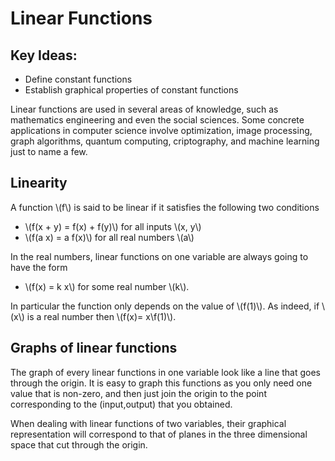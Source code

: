 # Linear Functions

## Key Ideas:
- Define constant functions
- Establish graphical properties of constant functions

Linear functions are used in several areas of knowledge, such as mathematics engineering and even the social sciences. Some concrete applications in computer science involve optimization, image processing, graph algorithms, quantum computing, criptography, and machine learning just to name a few.

## Linearity
A function \\(f\\) is said to be linear if it satisfies the following two conditions

- \\(f(x + y) = f(x) + f(y)\\) for all inputs \\(x, y\\)
- \\(f(a x) = a f(x)\\) for all real numbers \\(a\\)

In the real numbers, linear functions on one variable are always going to have the form 

- \\(f(x) = k x\\) for some real number \\(k\\).

In particular the function only depends on the value of \\(f(1)\\). As indeed, if \\(x\\) is a real number then \\(f(x)= x\\f(1)\\). 

## Graphs of linear functions

The graph of every linear functions in one variable look like a line that goes through the origin. It is easy to graph this functions as you only need one value that is non-zero, and then just join the origin to the point corresponding to the (input,output) that you obtained.

When dealing with linear functions of two variables, their graphical representation will correspond to that of planes in the three dimensional space that cut through the origin.
